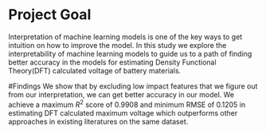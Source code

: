 # Project Goal

Interpretation of machine learning models is one of the key ways to get intuition on how to improve the model. In this study we explore the interpretability of machine learning models to guide us to a path of finding better accuracy in the models for estimating Density Functional Theory(DFT) calculated voltage of battery materials. 

#Findings
We show that by excluding low impact features that we figure out from our interpretation, we can get better accuracy in our model. We achieve a maximum $R^2$ score of 0.9908 and minimum RMSE of 0.1205 in estimating DFT calculated maximum voltage which outperforms other approaches in existing literatures on the same dataset. 

